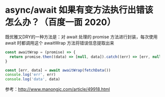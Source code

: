 # async/await 如果有变方法执行出错该怎么办？（百度一面 2020）

既优雅又DRY的一种方法是：对 await 处理的 promise 方法进行封装，每次使用 await 时都调用这个 awaitWrap 方法将错误信息提取出来

```js
const awaitWrap = (promise) => {
  return promise.then((data) => [null, data]).catch((err) => [err, null])
}

const [err, data] = await awaitWrap(fetchData())
console.log('err', err)
console.log('data', data)
```

参考：http://www.manongjc.com/article/49918.html 